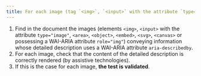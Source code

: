 ```yaml
---
title: For each image (tag `<img>`, `<input>` with the attribute `type="image"`, `<area>`, `<object>`, `<embed>`, `<svg>`, `<canvas>`, or having a WAI-ARIA attribute `role="img"`) [conveying information](#image-conveying-information), which is accompanied by a [detailed description](#detailed-description-image) and which uses a WAI-ARIA `aria-describedby` attribute, does the WAI-ARIA `aria-describedby` attribute associate the [detailed description](#detailed-description-image)?
---
```


1. Find in the document the images (elements `<img>`, `<input>` with the attribute `type="image"`, `<area>`, `<object>`, `<embed>`, `<svg>`, `<canvas>` or possessing a WAI-ARIA attribute `role="img"`) conveying information whose detailed description uses a WAI-ARIA attribute `aria-describedby`.
2. For each image, check that the content of the detailed description is correctly rendered (by assistive technologies).
3. If this is the case for each image, **the test is validated**.
